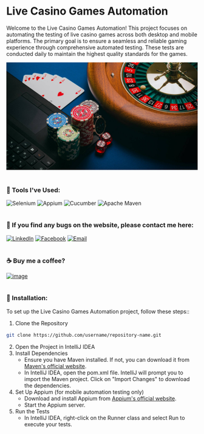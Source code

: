 # Live Casino Games Automation
Welcome to the Live Casino Games Automation! This project focuses on automating the testing of live casino games across both desktop and mobile platforms. The primary goal is to ensure a seamless and reliable gaming experience through comprehensive automated testing. These tests are conducted daily to maintain the highest quality standards for the games.

<img src="https://github.com/melchie04/live-casino-games/blob/main/assets/image.jpg?raw=true" alt="Live Casino Games Automation" width="600"/>

#
### 🧰 Tools I've Used:
![Selenium](https://img.shields.io/badge/Selenium-43B02A?style=for-the-badge&logo=Selenium&logoColor=white)
![Appium](https://img.shields.io/badge/Appium-EE376D?style=for-the-badge&logo=Appium&logoColor=white)
![Cucumber](https://img.shields.io/badge/Cucumber-43B02A?style=for-the-badge&logo=cucumber&logoColor=white)
![Apache Maven](https://img.shields.io/badge/apache_maven-C71A36?style=for-the-badge&logo=apachemaven&logoColor=white)

#
### 📧 If you find any bugs on the website, please contact me here:
[![LinkedIn](https://img.shields.io/badge/LinkedIn-Melchor%20Callos-blue?style=flat-square&logo=linkedin)](https://linkedin.com/in/melchorcallos)
[![Facebook](https://img.shields.io/badge/facebook-melchorcallos-blue?style=flat-square&logo=facebook)](https://fb.com/melchorcallos)
[![Email](https://img.shields.io/badge/Email-melchorcallos04%40gmail.com-blue?style=flat-square&logo=gmail)](mailto:melchorcallos04@gmail.com)

#
### ☕ Buy me a coffee?
[![image](https://img.shields.io/badge/paypal-melchorcallos04@gmail.com-blue?style=flat-square&logo=paypal)](https://www.paypal.com/paypalme/melchorcallos04)

#
### 📁 Installation:
To set up the Live Casino Games Automation project, follow these steps::
1. Clone the Repository
```bash
git clone https://github.com/username/repository-name.git
```
2. Open the Project in IntelliJ IDEA
3. Install Dependencies
   * Ensure you have Maven installed. If not, you can download it from [Maven's official website](https://maven.apache.org/install.html).
   * In IntelliJ IDEA, open the pom.xml file. IntelliJ will prompt you to import the Maven project. Click on "Import Changes" to download the dependencies.
5. Set Up Appium (for mobile automation testing only)
   * Download and install Appium from [Appium's official website](https://appium.io/docs/en/latest/).
   * Start the Appium server.
6. Run the Tests
   * In IntelliJ IDEA, right-click on the Runner class and select Run to execute your tests.

